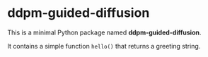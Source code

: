 # ddpm-guided-diffusion

This is a minimal Python package named **ddpm-guided-diffusion**. 

It contains a simple function `hello()` that returns a greeting string.
